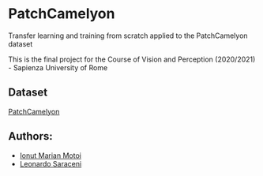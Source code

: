 # PatchCamelyon
Transfer learning and training from scratch applied to the PatchCamelyon dataset

This is the final project for the Course of Vision and Perception (2020/2021) - Sapienza University of Rome

## Dataset
[PatchCamelyon](https://patchcamelyon.grand-challenge.org/)

## Authors: 
* [Ionut Marian Motoi](https://github.com/IonutMotoi)
* [Leonardo Saraceni](https://github.com/Lio320)
